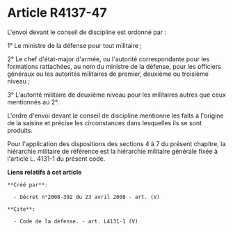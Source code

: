 # Article R4137-47

L'envoi devant le conseil de discipline est ordonné par : 

1° Le ministre de la défense pour tout militaire ; 

2° Le chef d'état-major d'armée, ou l'autorité correspondante pour les formations rattachées, au nom du ministre de la
défense, pour les officiers généraux ou les autorités militaires de premier, deuxième ou troisième niveau ; 

3° L'autorité militaire de deuxième niveau pour les militaires autres que ceux mentionnés au 2°.

L'ordre d'envoi devant le conseil de discipline mentionne les faits à l'origine de la saisine et précise les circonstances
dans lesquelles ils se sont produits. 

Pour l'application des dispositions des sections 4 à 7 du présent chapitre, la hiérarchie militaire de référence est la
hiérarchie militaire générale fixée à l'article L. 4131-1 du présent code.

**Liens relatifs à cet article**

	**Créé par**:

	  - Décret n°2008-392 du 23 avril 2008 - art. (V)

	**Cite**:

	  - Code de la défense. - art. L4131-1 (V)
